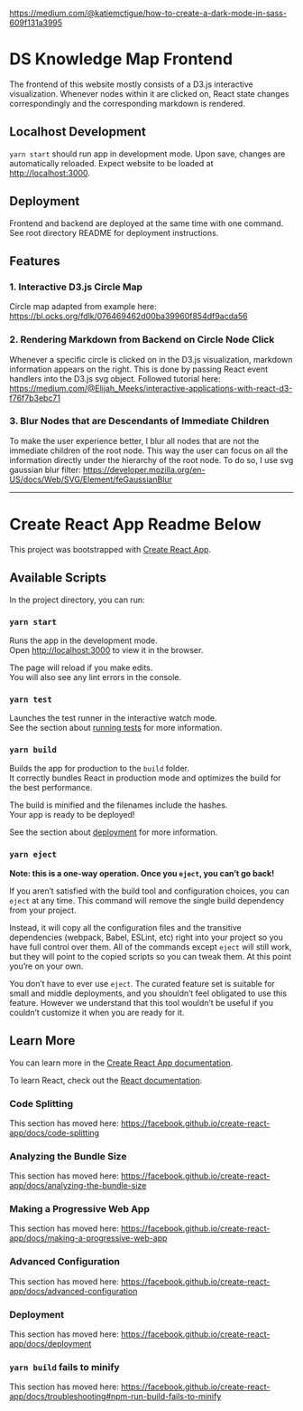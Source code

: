 https://medium.com/@katiemctigue/how-to-create-a-dark-mode-in-sass-609f131a3995

# DS Knowledge Map Frontend

The frontend of this website mostly consists of a D3.js interactive visualization. Whenever nodes within it are clicked on, React state changes correspondingly and the corresponding markdown is rendered.

## Localhost Development
`yarn start` should run app in development mode. Upon save, changes are automatically reloaded.
Expect website to be loaded at [http://localhost:3000](http://localhost:3000).

## Deployment
Frontend and backend are deployed at the same time with one command. See root directory README for deployment instructions.

## Features
### 1. Interactive D3.js Circle Map
Circle map adapted from example here: https://bl.ocks.org/fdlk/076469462d00ba39960f854df9acda56
### 2. Rendering Markdown from Backend on Circle Node Click
Whenever a specific circle is clicked on in the D3.js visualization, markdown information appears on the right. This is done by passing React event handlers into the D3.js svg object.
Followed tutorial here: https://medium.com/@Elijah_Meeks/interactive-applications-with-react-d3-f76f7b3ebc71
### 3. Blur Nodes that are Descendants of Immediate Children
To make the user experience better, I blur all nodes that are not the immediate children of the root node. This way the user can focus on all the information directly under the hierarchy of the root node. To do so, I use svg gaussian blur filter: https://developer.mozilla.org/en-US/docs/Web/SVG/Element/feGaussianBlur






---
# Create React App Readme Below
This project was bootstrapped with [Create React App](https://github.com/facebook/create-react-app).

## Available Scripts

In the project directory, you can run:

### `yarn start`

Runs the app in the development mode.<br />
Open [http://localhost:3000](http://localhost:3000) to view it in the browser.

The page will reload if you make edits.<br />
You will also see any lint errors in the console.

### `yarn test`

Launches the test runner in the interactive watch mode.<br />
See the section about [running tests](https://facebook.github.io/create-react-app/docs/running-tests) for more information.

### `yarn build`

Builds the app for production to the `build` folder.<br />
It correctly bundles React in production mode and optimizes the build for the best performance.

The build is minified and the filenames include the hashes.<br />
Your app is ready to be deployed!

See the section about [deployment](https://facebook.github.io/create-react-app/docs/deployment) for more information.

### `yarn eject`

**Note: this is a one-way operation. Once you `eject`, you can’t go back!**

If you aren’t satisfied with the build tool and configuration choices, you can `eject` at any time. This command will remove the single build dependency from your project.

Instead, it will copy all the configuration files and the transitive dependencies (webpack, Babel, ESLint, etc) right into your project so you have full control over them. All of the commands except `eject` will still work, but they will point to the copied scripts so you can tweak them. At this point you’re on your own.

You don’t have to ever use `eject`. The curated feature set is suitable for small and middle deployments, and you shouldn’t feel obligated to use this feature. However we understand that this tool wouldn’t be useful if you couldn’t customize it when you are ready for it.

## Learn More

You can learn more in the [Create React App documentation](https://facebook.github.io/create-react-app/docs/getting-started).

To learn React, check out the [React documentation](https://reactjs.org/).

### Code Splitting

This section has moved here: https://facebook.github.io/create-react-app/docs/code-splitting

### Analyzing the Bundle Size

This section has moved here: https://facebook.github.io/create-react-app/docs/analyzing-the-bundle-size

### Making a Progressive Web App

This section has moved here: https://facebook.github.io/create-react-app/docs/making-a-progressive-web-app

### Advanced Configuration

This section has moved here: https://facebook.github.io/create-react-app/docs/advanced-configuration

### Deployment

This section has moved here: https://facebook.github.io/create-react-app/docs/deployment

### `yarn build` fails to minify

This section has moved here: https://facebook.github.io/create-react-app/docs/troubleshooting#npm-run-build-fails-to-minify
